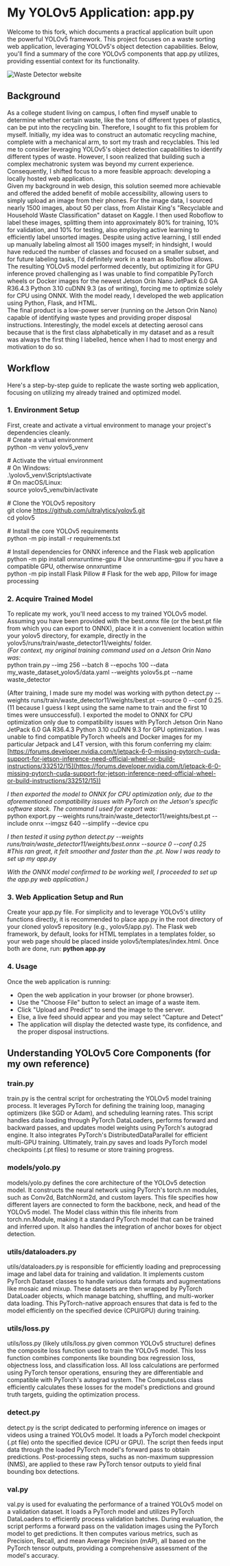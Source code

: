 # **My YOLOv5 Application: app.py**

Welcome to this fork, which documents a practical application built upon the powerful YOLOv5 framework. This project focuses on a waste sorting web application, leveraging YOLOv5's object detection capabilities. Below, you'll find a summary of the core YOLOv5 components that app.py utilizes, providing essential context for its functionality.

![Waste Detector website](waste_detector.png)
## **Background**

As a college student living on campus, I often find myself unable to determine whether certain waste, like the tons of different types of plastics, can be put into the recycling bin. Therefore, I sought to fix this problem for myself. Initially, my idea was to construct an automatic recycling machine, complete with a mechanical arm, to sort my trash and recyclables. This led me to consider leveraging YOLOv5's object detection capabilities to identify different types of waste. However, I soon realized that building such a complex mechatronic system was beyond my current experience. Consequently, I shifted focus to a more feasible approach: developing a locally hosted web application.   
Given my background in web design, this solution seemed more achievable and offered the added benefit of mobile accessibility, allowing users to simply upload an image from their phones. For the image data, I sourced nearly 1500 images, about 50 per class, from Alistair King's "Recyclable and Household Waste Classification" dataset on Kaggle. I then used Roboflow to label these images, splitting them into approximately 80% for training, 10% for validation, and 10% for testing, also employing active learning to efficiently label unsorted images. Despite using active learning, I still ended up manually labeling almost all 1500 images myself; in hindsight, I would have reduced the number of classes and focused on a smaller subset, and for future labeling tasks, I'd definitely work in a team as Roboflow allows. The resulting YOLOv5 model performed decently, but optimizing it for GPU inference proved challenging as I was unable to find compatible PyTorch wheels or Docker images for the newest Jetson Orin Nano JetPack 6.0 GA R36.4.3 Python 3.10 cuDNN 9.3 (as of writing), forcing me to optimize solely for CPU using ONNX. With the model ready, I developed the web application using Python, Flask, and HTML.   
The final product is a low-power server (running on the Jetson Orin Nano) capable of identifying waste types and providing proper disposal instructions. Interestingly, the model excels at detecting aerosol cans because that is the first class alphabetically in my dataset and as a result was always the first thing I labelled, hence when I had to most energy and motivation to do so.

## **Workflow**

Here's a step-by-step guide to replicate the waste sorting web application, focusing on utilizing my already trained and optimized model.

### **1\. Environment Setup**

First, create and activate a virtual environment to manage your project's dependencies cleanly.  
\# Create a virtual environment  
python \-m venv yolov5\_venv

\# Activate the virtual environment  
\# On Windows:  
.\\yolov5\_venv\\Scripts\\activate  
\# On macOS/Linux:  
source yolov5\_venv/bin/activate

\# Clone the YOLOv5 repository  
git clone https://github.com/ultralytics/yolov5.git  
cd yolov5

\# Install the core YOLOv5 requirements  
python \-m pip install \-r requirements.txt

\# Install dependencies for ONNX inference and the Flask web application  
python \-m pip install onnxruntime-gpu \# Use onnxruntime-gpu if you have a compatible GPU, otherwise onnxruntime  
python \-m pip install Flask Pillow \# Flask for the web app, Pillow for image processing

### **2\. Acquire Trained Model**

To replicate my work, you'll need access to my trained YOLOv5 model. Assuming you have been provided with the best.onnx file (or the best.pt file from which you can export to ONNX), place it in a convenient location within your yolov5 directory, for example, directly in the yolov5/runs/train/waste\_detector11/weights/ folder.  
*(For context, my original training command used on a Jetson Orin Nano was:*  
python train.py \--img 256 \--batch 8 \--epochs 100 \--data my\_waste\_dataset\_yolov5/data.yaml \--weights yolov5s.pt \--name waste\_detector 

(After training, I made sure my model was working with python detect.py \--weights runs/train/waste\_detector11/weights/best.pt \--source 0 \--conf 0.25. (11 because I guess I kept using the same name to train and the first 10 times were unsuccessful). I exported the model to ONNX for CPU optimization only due to compatibility issues with PyTorch Jetson Orin Nano JetPack 6.0 GA R36.4.3 Python 3.10 cuDNN 9.3 for GPU optimization. I was unable to find compatible PyTorch wheels and Docker images for my particular Jetpack and L4T version, with this forum conferring my claim: [https://forums.developer.nvidia.com/t/jetpack-6-0-missing-pytorch-cuda-support-for-jetson-inference-need-official-wheel-or-build-instructions/332512/15](https://forums.developer.nvidia.com/t/jetpack-6-0-missing-pytorch-cuda-support-for-jetson-inference-need-official-wheel-or-build-instructions/332512/15))

*I then exported the model to ONNX for CPU optimization only, due to the aforementioned compatibility issues with PyTorch on the Jetson's specific software stack. The command I used for export was:*  
python export.py \--weights runs/train/waste\_detector11/weights/best.pt \--include onnx \--imgsz 640 \--simplify \--device cpu

*I then tested it using python detect.py \--weights runs/train/waste\_detector11/weights/best.onnx \--source 0 \--conf 0.25 \#This ran great, it felt smoother and faster than the .pt. Now I was ready to set up my app.py*

*With the ONNX model confirmed to be working well, I proceeded to set up the app.py web application.)*

### **3\. Web Application Setup and Run**

Create your app.py file. For simplicity and to leverage YOLOv5's utility functions directly, it is recommended to place app.py in the root directory of your cloned yolov5 repository (e.g., yolov5/app.py). The Flask web framework, by default, looks for HTML templates in a templates folder, so your web page should be placed inside yolov5/templates/index.html. Once both are done, run: **python app.py**

### **4\. Usage**

Once the web application is running:

* Open the web application in your browser (or phone browser).  
* Use the "Choose File" button to select an image of a waste item.  
* Click "Upload and Predict" to send the image to the server.  
* Else, a live feed should appear and you may select “Capture and Detect”  
* The application will display the detected waste type, its confidence, and the proper disposal instructions.

## **Understanding YOLOv5 Core Components (for my own reference)**

### **train.py**

train.py is the central script for orchestrating the YOLOv5 model training process. It leverages PyTorch for defining the training loop, managing optimizers (like SGD or Adam), and scheduling learning rates. This script handles data loading through PyTorch DataLoaders, performs forward and backward passes, and updates model weights using PyTorch's autograd engine. It also integrates PyTorch's DistributedDataParallel for efficient multi-GPU training. Ultimately, train.py saves and loads PyTorch model checkpoints (.pt files) to resume or store training progress.

### **models/yolo.py**

models/yolo.py defines the core architecture of the YOLOv5 detection model. It constructs the neural network using PyTorch's torch.nn modules, such as Conv2d, BatchNorm2d, and custom layers. This file specifies how different layers are connected to form the backbone, neck, and head of the YOLOv5 model. The Model class within this file inherits from torch.nn.Module, making it a standard PyTorch model that can be trained and inferred upon. It also handles the integration of anchor boxes for object detection.

### **utils/dataloaders.py**

utils/dataloaders.py is responsible for efficiently loading and preprocessing image and label data for training and validation. It implements custom PyTorch Dataset classes to handle various data formats and augmentations like mosaic and mixup. These datasets are then wrapped by PyTorch DataLoader objects, which manage batching, shuffling, and multi-worker data loading. This PyTorch-native approach ensures that data is fed to the model efficiently on the specified device (CPU/GPU) during training.

### **utils/loss.py**

utils/loss.py (likely utils/loss.py given common YOLOv5 structure) defines the composite loss function used to train the YOLOv5 model. This loss function combines components like bounding box regression loss, objectness loss, and classification loss. All loss calculations are performed using PyTorch tensor operations, ensuring they are differentiable and compatible with PyTorch's autograd system. The ComputeLoss class efficiently calculates these losses for the model's predictions and ground truth targets, guiding the optimization process.

### **detect.py**

detect.py is the script dedicated to performing inference on images or videos using a trained YOLOv5 model. It loads a PyTorch model checkpoint (.pt file) onto the specified device (CPU or GPU). The script then feeds input data through the loaded PyTorch model's forward pass to obtain predictions. Post-processing steps, suchs as non-maximum suppression (NMS), are applied to these raw PyTorch tensor outputs to yield final bounding box detections.

### **val.py**

val.py is used for evaluating the performance of a trained YOLOv5 model on a validation dataset. It loads a PyTorch model and utilizes PyTorch DataLoaders to efficiently process validation batches. During evaluation, the script performs a forward pass on the validation images using the PyTorch model to get predictions. It then computes various metrics, such as Precision, Recall, and mean Average Precision (mAP), all based on the PyTorch tensor outputs, providing a comprehensive assessment of the model's accuracy.  
